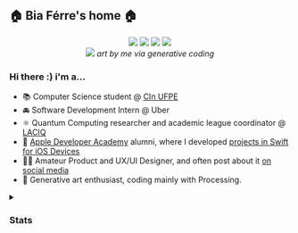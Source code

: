 <h2 align="left">
  <b>🏠 Bia Férre's home 🏠</b>
</h2>

<div align="center"> 
  <a href="https://medium.com/@biaferre"><img src="https://img.shields.io/badge/Medium-12100E?style=for-the-badge&logo=medium&logoColor=white" target="_blank"></a>
  <a href = "mailto:bof@cin.ufpe.br"><img src="https://img.shields.io/badge/-Gmail-%23333?style=for-the-badge&logo=gmail&logoColor=red" target="_blank"></a>
  <a href="https://www.linkedin.com/in/beatriz-df%C3%A9rre/" target="_blank"><img src="https://img.shields.io/badge/-LinkedIn-%230077B5?style=for-the-badge&logo=linkedin&logoColor=white" target="_blank"></a> 
  <a href="https://openprocessing.org/user/386529/"><img src= "https://img.shields.io/badge/p5.js-ED225D?style=for-the-badge&logo=p5.js&logoColor=FFFFFF" target="_blank"></a>
</div>

<div align="center">
  <img src="https://imgur.com/rwuAqlv.jpg">
  <i>art by me via generative coding</i>
</div>

### Hi there :) i'm a...

- 📚 Computer Science student @ <a href="https://portal.cin.ufpe.br">CIn UFPE</a>
- 🚘 Software Development Intern @ Uber
- ⚛️ Quantum Computing researcher and academic league coordinator @ <a href="https://www.instagram.com/laciq.ufpe">LACIQ</a>
- 🍏 <a href="https://www.developeracademy.cin.ufpe.br">Apple Developer Academy</a> alumni, where I developed <a href="https://github.com/stars/biaferre/lists/my-apps-for-ada">projects in Swift for iOS Devices</a>
- 🧑‍🎨 Amateur Product and UX/UI Designer, and often post about it <a href= "https://www.instagram.com/okbibia/">on social media</a>
- 🎨 Generative art enthusiast, coding mainly with Processing.

</details>

<details>

  <summary><h3> Stats </h3></summary>

<div>
  <p align = "center">
    
![biaferre's Streak](https://github-readme-streak-stats.herokuapp.com/?user=biaferre&theme=vue-dark&hide_border=true)
![biaferre's Stats](https://github-readme-stats.vercel.app/api?username=biaferre&theme=vue-dark&show_icons=true&hide_border=true&count_private=true)</p>
<div align = "center">
<img src= "https://img.shields.io/badge/Swift-FA7343?style=for-the-badge&logo=swift&logoColor=white">
<img src= "https://img.shields.io/badge/C%2B%2B-00599C?style=for-the-badge&logo=c%2B%2B&logoColor=white">
<img src= "https://img.shields.io/badge/JavaScript-F7DF1E?style=for-the-badge&logo=javascript&logoColor=black">
<img src= "https://img.shields.io/badge/Python-3776AB?style=for-the-badge&logo=python&logoColor=white">
</div>

</details>
